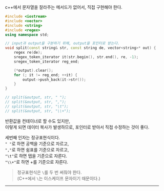 c++에서 문자열을 잘라주는 메서드가 없어서, 직접 구현해야 한다.  

```cpp
#include <iostream>
#include <vector>
#include <string>
#include <regex>
using namespace std;

// input과 output을 구분하기 위해, output을 포인터로 받는다.
void split(const string& str, const string de, vector<string>* out) {
    regex re(de);
    sregex_token_iterator it(str.begin(), str.end(), re, -1);
    sregex_token_iterator reg_end;

    (*output).clear();
    for (; it != reg_end; ++it) {
        output->push_back(it->str());
    }
}

// split(&output, str, " ");
// split(&output, str, ",");
// split(&output, str, "\t");
// split(&output, str, "\\+");
```

반환값을 컨테이너로 할 수도 있지만,  
이렇게 되면 데이터 복사가 발생하므로, 포인터로 받아서 직접 수정하는 것이 좋다.  

세번째 인자는 정규표현식이다.  
`" "`로 하면 공백을 기준으로 자르고,  
`","`로 하면 쉼표를 기준으로 자르고,  
`"\t"`로 하면 탭을 기준으로 자른다.  
`"\\+"`로 하면 +를 기준으로 자른다.

> 정규표현식은 `\`를 두 번 써줘야 한다.  
> (C++에서 `\`는 이스케이프 문자이기 때문이다.)

---